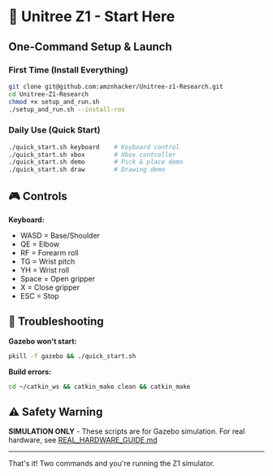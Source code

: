 # 🚀 Unitree Z1 - Start Here

## One-Command Setup & Launch

### First Time (Install Everything)
```bash
git clone git@github.com:amznhacker/Unitree-z1-Research.git
cd Unitree-Z1-Research
chmod +x setup_and_run.sh
./setup_and_run.sh --install-ros
```

### Daily Use (Quick Start)
```bash
./quick_start.sh keyboard    # Keyboard control
./quick_start.sh xbox        # Xbox controller
./quick_start.sh demo        # Pick & place demo
./quick_start.sh draw        # Drawing demo
```

## 🎮 Controls

**Keyboard:**
- WASD = Base/Shoulder
- QE = Elbow
- RF = Forearm roll
- TG = Wrist pitch
- YH = Wrist roll
- Space = Open gripper
- X = Close gripper
- ESC = Stop

## 🔧 Troubleshooting

**Gazebo won't start:**
```bash
pkill -f gazebo && ./quick_start.sh
```

**Build errors:**
```bash
cd ~/catkin_ws && catkin_make clean && catkin_make
```

## ⚠️ Safety Warning

**SIMULATION ONLY** - These scripts are for Gazebo simulation.
For real hardware, see [REAL_HARDWARE_GUIDE.md](REAL_HARDWARE_GUIDE.md)

---

That's it! Two commands and you're running the Z1 simulator.